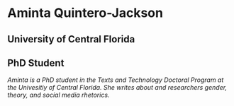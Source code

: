 # Aminta Quintero-Jackson
## University of Central Florida
## PhD Student 
*Aminta is a PhD student in the Texts and Technology Doctoral Program at the Univesitiy of Central Florida. She writes about and researchers gender, theory, and social media rhetorics.*

